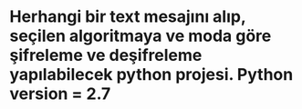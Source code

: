 # Herhangi bir text mesajını alıp, seçilen algoritmaya ve moda göre şifreleme ve deşifreleme yapılabilecek python projesi. Python version = 2.7
